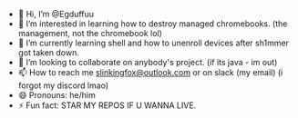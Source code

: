 - 👋 Hi, I’m @Egduffuu
- 👀 I’m interested in learning how to destroy managed chromebooks. (the management, not the chromebook lol)
- 🌱 I’m currently learning shell and how to unenroll devices after sh1mmer got taken down.
- 💞️ I’m looking to collaborate on anybody's project. (if its java - im out)
- 📫 How to reach me slinkingfox@outlook.com or on slack (my email) (i forgot my discord lmao)
- 😄 Pronouns: he/him
- ⚡ Fun fact: STAR MY REPOS IF U WANNA LIVE.

<!---
Egduffuu/Egduffuu is a ✨ special ✨ repository because its `README.md` (this file) appears on your GitHub profile.
You can click the Preview link to take a look at your changes.
--->

